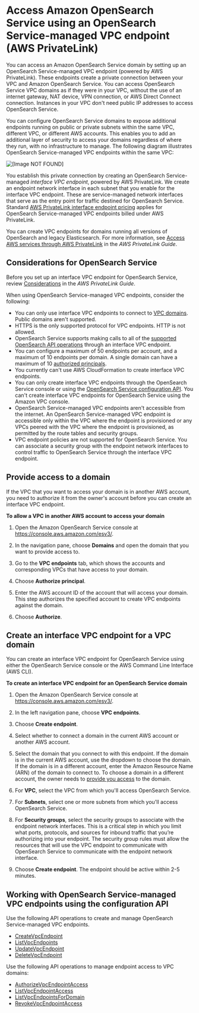 # Access Amazon OpenSearch Service using an OpenSearch Service\-managed VPC endpoint \(AWS PrivateLink\)<a name="vpc-interface-endpoints"></a>

You can access an Amazon OpenSearch Service domain by setting up an OpenSearch Service\-managed VPC endpoint \(powered by AWS PrivateLink\)\. These endpoints create a private connection between your VPC and Amazon OpenSearch Service\. You can access OpenSearch Service VPC domains as if they were in your VPC, without the use of an internet gateway, NAT device, VPN connection, or AWS Direct Connect connection\. Instances in your VPC don't need public IP addresses to access OpenSearch Service\. 

You can configure OpenSearch Service domains to expose additional endpoints running on public or private subnets within the same VPC, different VPC, or different AWS accounts\. This enables you to add an additional layer of security to access your domains regardless of where they run, with no infrastructure to manage\. The following diagram illustrates OpenSearch Service\-managed VPC endpoints within the same VPC:

![\[Image NOT FOUND\]](http://docs.aws.amazon.com/opensearch-service/latest/developerguide/images/Privatelink-Diagram.png)

You establish this private connection by creating an OpenSearch Service\-managed *interface VPC endpoint*, powered by AWS PrivateLink\. We create an endpoint network interface in each subnet that you enable for the interface VPC endpoint\. These are service\-managed network interfaces that serve as the entry point for traffic destined for OpenSearch Service\. Standard [AWS PrivateLink interface endpoint pricing](https://aws.amazon.com/privatelink/pricing/) applies for OpenSearch Service\-managed VPC endpoints billed under AWS PrivateLink\.

You can create VPC endpoints for domains running all versions of OpenSearch and legacy Elasticsearch\. For more information, see [Access AWS services through AWS PrivateLink](https://docs.aws.amazon.com/vpc/latest/privatelink/privatelink-access-aws-services.html) in the *AWS PrivateLink Guide*\.

## Considerations for OpenSearch Service<a name="vpc-endpoint-considerations"></a>

Before you set up an interface VPC endpoint for OpenSearch Service, review [Considerations](https://docs.aws.amazon.com/vpc/latest/privatelink/create-interface-endpoint.html#considerations-interface-endpoints) in the *AWS PrivateLink Guide*\. 

When using OpenSearch Service\-managed VPC endpoints, consider the following:
+ You can only use interface VPC endpoints to connect to [VPC domains](vpc.md)\. Public domains aren't supported\.
+ HTTPS is the only supported protocol for VPC endpoints\. HTTP is not allowed\.
+ OpenSearch Service supports making calls to all of the [supported OpenSearch API operations](supported-operations.md) through an interface VPC endpoint\.
+ You can configure a maximum of 50 endpoints per account, and a maximum of 10 endpoints per domain\. A single domain can have a maximum of 10 [authorized principals](#vpc-endpoint-access)\.
+ You currently can't use AWS CloudFormation to create interface VPC endpoints\.
+ You can only create interface VPC endpoints through the OpenSearch Service console or using the [OpenSearch Service configuration API](https://docs.aws.amazon.com/opensearch-service/latest/APIReference/Welcome.html)\. You can't create interface VPC endpoints for OpenSearch Service using the Amazon VPC console\.
+ OpenSearch Service\-managed VPC endpoints aren't accessible from the internet\. An OpenSearch Service\-managed VPC endpoint is accessible only within the VPC where the endpoint is provisioned or any VPCs peered with the VPC where the endpoint is provisioned, as permitted by the route tables and security groups\.
+ VPC endpoint policies are not supported for OpenSearch Service\. You can associate a security group with the endpoint network interfaces to control traffic to OpenSearch Service through the interface VPC endpoint\.

## Provide access to a domain<a name="vpc-endpoint-access"></a>

If the VPC that you want to access your domain is in another AWS account, you need to authorize it from the owner's account before you can create an interface VPC endpoint\.

**To allow a VPC in another AWS account to access your domain**

1. Open the Amazon OpenSearch Service console at [https://console\.aws\.amazon\.com/esv3/](https://console.aws.amazon.com/esv3/ )\.

1. In the navigation pane, choose **Domains** and open the domain that you want to provide access to\.

1. Go to the **VPC endpoints** tab, which shows the accounts and corresponding VPCs that have access to your domain\. 

1. Choose **Authorize principal**\.

1. Enter the AWS account ID of the account that will access your domain\. This step authorizes the specified account to create VPC endpoints against the domain\.

1. Choose **Authorize**\.

## Create an interface VPC endpoint for a VPC domain<a name="vpc-endpoint-create"></a>

You can create an interface VPC endpoint for OpenSearch Service using either the OpenSearch Service console or the AWS Command Line Interface \(AWS CLI\)\.

**To create an interface VPC endpoint for an OpenSearch Service domain**

1. Open the Amazon OpenSearch Service console at [https://console\.aws\.amazon\.com/esv3/](https://console.aws.amazon.com/esv3/ )\.

1. In the left navigation pane, choose **VPC endpoints**\.

1. Choose **Create endpoint**\.

1. Select whether to connect a domain in the current AWS account or another AWS account\. 

1. Select the domain that you connect to with this endpoint\. If the domain is in the current AWS account, use the dropdown to choose the domain\. If the domain is in a different account, enter the Amazon Resource Name \(ARN\) of the domain to connect to\. To choose a domain in a different account, the owner needs to [provide you access](#vpc-endpoint-access) to the domain\.

1. For **VPC**, select the VPC from which you'll access OpenSearch Service\.

1. For **Subnets**, select one or more subnets from which you'll access OpenSearch Service\.

1. For **Security groups**, select the security groups to associate with the endpoint network interfaces\. This is a critical step in which you limit what ports, protocols, and sources for inbound traffic that you’re authorizing into your endpoint\. The security group rules must allow the resources that will use the VPC endpoint to communicate with OpenSearch Service to communicate with the endpoint network interface\.

1. Choose **Create endpoint**\. The endpoint should be active within 2\-5 minutes\.

## Working with OpenSearch Service\-managed VPC endpoints using the configuration API<a name="vpc-endpoint-api"></a>

Use the following API operations to create and manage OpenSearch Service\-managed VPC endpoints\.
+ [CreateVpcEndpoint](https://docs.aws.amazon.com/opensearch-service/latest/APIReference/API_CreateVpcEndpoint.html)
+ [ListVpcEndpoints](https://docs.aws.amazon.com/opensearch-service/latest/APIReference/API_ListVpcEndpoints.html)
+ [UpdateVpcEndpoint](https://docs.aws.amazon.com/opensearch-service/latest/APIReference/API_UpdateVpcEndpoint.html)
+ [DeleteVpcEndpoint](https://docs.aws.amazon.com/opensearch-service/latest/APIReference/API_DeleteVpcEndpoint.html)

Use the following API operations to manage endpoint access to VPC domains:
+ [AuthorizeVpcEndpointAccess](https://docs.aws.amazon.com/opensearch-service/latest/APIReference/API_AuthorizeVpcEndpointAccess.html)
+ [ListVpcEndpointAccess](https://docs.aws.amazon.com/opensearch-service/latest/APIReference/API_ListVpcEndpointAccess.html)
+ [ListVpcEndpointsForDomain](https://docs.aws.amazon.com/opensearch-service/latest/APIReference/API_ListVpcEndpointsForDomain.html)
+ [RevokeVpcEndpointAccess](https://docs.aws.amazon.com/opensearch-service/latest/APIReference/API_RevokeVpcEndpointAccess.html)